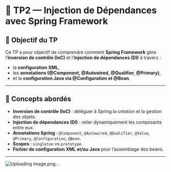 # 🧩 TP2 — Injection de Dépendances avec Spring Framework

## 🎯 Objectif du TP
Ce TP a pour objectif de comprendre comment **Spring Framework** gère l’**inversion de contrôle (IoC)** et l’**injection de dépendances (DI)** à travers :
- la **configuration XML**,  
- les **annotations (@Component, @Autowired, @Qualifier, @Primary)**,  
- et la **configuration Java via @Configuration et @Bean**.

---

## 🧠 Concepts abordés
- **Inversion de contrôle (IoC)** : déléguer à Spring la création et la gestion des objets.  
- **Injection de dépendances (DI)** : relier dynamiquement les composants entre eux.  
- **Annotations Spring** : `@Component`, `@Autowired`, `@Qualifier`, `@Value`, `@Primary`, `@Configuration`, `@Bean`.  
- **Scopes** : `singleton` vs `prototype`.  
- **Fichier de configuration XML et/ou Java** pour l’assemblage des beans.

---

![Uploading image.png…]()
